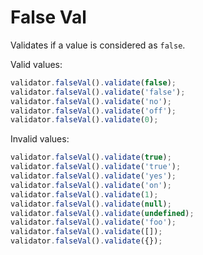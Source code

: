 # False Val

Validates if a value is considered as `false`.

Valid values:

```js
validator.falseVal().validate(false);
validator.falseVal().validate('false');
validator.falseVal().validate('no');
validator.falseVal().validate('off');
validator.falseVal().validate(0);
```

Invalid values:

```js
validator.falseVal().validate(true);
validator.falseVal().validate('true');
validator.falseVal().validate('yes');
validator.falseVal().validate('on');
validator.falseVal().validate(1);
validator.falseVal().validate(null);
validator.falseVal().validate(undefined);
validator.falseVal().validate('foo');
validator.falseVal().validate([]);
validator.falseVal().validate({});
```
